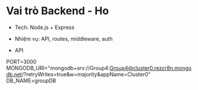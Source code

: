 # Vai trò Backend - Ho
- Tech: Node.js + Express
- Nhiệm vụ: API, routes, middleware, auth

- API

PORT=3000
MONGODB_URI="mongodb+srv://Group4:Group4@cluster0.rezcr8n.mongodb.net/?retryWrites=true&w=majority&appName=Cluster0"
DB_NAME=groupDB
